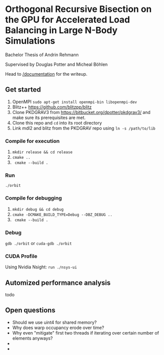 # Orthogonal Recursive Bisection on the GPU for Accelerated Load Balancing in Large N-Body Simulations

Bachelor Thesis of Andrin Rehmann

Supervised by Douglas Potter and Micheal Böhlen

Head to [/documentation](https://github.com/andrinr/gpu-load-balance/tree/main/documentation) for the writeup.

## Get started

1. OpenMPI ``sudo apt-get install openmpi-bin libopenmpi-dev``
2. Blitz++ https://github.com/blitzpp/blitz
3. Clone PKDGRAV3 from https://bitbucket.org/dpotter/pkdgrav3/ and make sure its prerequisites are met.
4. Clone this repo and ``cd`` into its root directory
5. Link mdl2 and blitz from the PKDGRAV repo using ``ln -s /path/to/lib``

### Compile for execution
1. ``mkdir release && cd release``
3. ``cmake ..``
4. `` cmake --build .``

### Run
``./orbit``

### Compile for debugging
1. ``mkdir debug && cd debug``
2. ``cmake -DCMAKE_BUILD_TYPE=Debug --DBZ_DEBUG ..``
3. `` cmake --build .``


### Debug
``gdb ./orbit``
or
``cuda-gdb ./orbit``

### CUDA Profile

Using Nvidia Nsight: 
```run ./nsys-ui```


## Automized performance analysis

todo

## Open questions
- Should we use uint4 for shared memory?
- Why does warp occupancy erode over time?
- Why even "mitigate" first two threads if iterating over certain number of elements anyways?
- 
- 